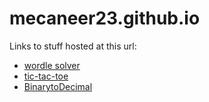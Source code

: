 # mecaneer23.github.io

Links to stuff hosted at this url:

- [wordle solver](https://mecaneer23.github.io/wordle/)
- [tic-tac-toe](https://mecaneer23.github.io/tic-tac-toe/)
- [BinarytoDecimal](https://mecaneer23.github.io/BinarytoDecimal/)
